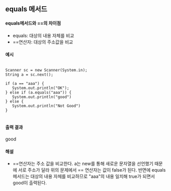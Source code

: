 ## equals 메서드

#### equals메서드와 ==의 차이점
+ equals: 대상의 내용 자체를 비교
+ ==연산자: 대상의 주소값을 비교

#### 예시
<pre>
<code>
Scanner sc = new Scanner(System.in);
String a = sc.next();

if (a == "aaa") {
   System.out.println("OK");
} else if (a.equals("aaa")) {
   System.out.println("good")
} else {
   System.out.println("Not Good")
}
</code>
</pre>

#### 출력 결과
good

#### 해설
+ ==연산자는 주소 값을 비교한다. a는 new를 통해 새로운 문자열을 선언했기 때문에 서로 주소가 달라 위의 문제에서 == 연산자는 값이 false가 된다. 반면에 equals메서드는 대상의 내용 자체를 비교하므로 "aaa"의 내용 일치해 true가 되면서 good이 출력된다.
